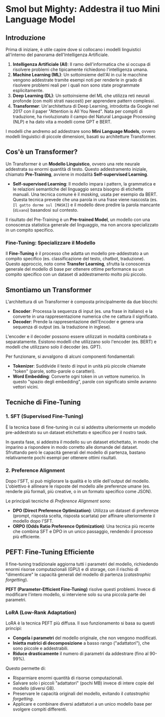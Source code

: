# Smol but Mighty: Addestra il tuo Mini Language Model

## Introduzione

Prima di iniziare, è utile capire dove si collocano i modelli linguistici all'interno del panorama dell'Intelligenza Artificiale.

1.  **Intelligenza Artificiale (AI)**: Il ramo dell'informatica che si occupa di risolvere problemi che tipicamente richiedono l'intelligenza umana.
2.  **Machine Learning (ML)**: Un sottoinsieme dell'AI in cui le macchine vengono addestrate tramite esempi noti per renderle in grado di risolvere problemi reali per i quali non sono state programmate esplicitamente.
3.  **Deep Learning (DL)**: Un sottoinsieme del ML che utilizza reti neurali profonde (con molti strati nascosti) per apprendere pattern complessi.
4.  **Transformer**: Un'architettura di Deep Learning, introdotta da Google nel 2017 con il paper "Attention is All You Need". Nata per compiti di traduzione, ha rivoluzionato il campo del Natural Language Processing (NLP) e ha dato vita a modelli come GPT e BERT.

I modelli che andremo ad addestrare sono **Mini Language Models**, ovvero modelli linguistici di piccole dimensioni, basati su architetture Transformer.

## Cos'è un Transformer?

Un Transformer è un **Modello Linguistico**, ovvero una rete neurale addestrata su enormi quantità di testo. Questo addestramento iniziale, chiamato **Pre-Training**, avviene in modalità **Self-supervised Learning**.

- **Self-supervised Learning**: Il modello impara i pattern, la grammatica e le relazioni semantiche del linguaggio senza bisogno di etichette manuali. Una tecnica comune è il _masking_, usata per esempio da BERT. Questa tecnica prevede che una parola in una frase viene nascosta (es. `Il gatto dorme sul [MASK]`) e il modello deve predire la parola mancante (`divano`) basandosi sul contesto.

Il risultato del Pre-Training è un **Pre-trained Model**, un modello con una conoscenza statistica generale del linguaggio, ma non ancora specializzato in un compito specifico.

### Fine-Tuning: Specializzare il Modello

Il **Fine-Tuning** è il processo che adatta un modello pre-addestrato a un compito specifico (es. classificazione del testo, chatbot, traduzione). Questo approccio, noto come **Transfer Learning**, sfrutta la conoscenza generale del modello di base per ottenere ottime performance su un compito specifico con un dataset di addestramento molto più piccolo.

## Smontiamo un Transformer

L'architettura di un Transformer è composta principalmente da due blocchi:

- **Encoder**: Processa la sequenza di input (es. una frase in italiano) e la converte in una rappresentazione numerica che ne cattura il significato.
- **Decoder**: Prende la rappresentazione dell'Encoder e genera una sequenza di output (es. la traduzione in inglese).

L'encoder e il decoder possono essere utilizzati in modalità combinata o separatamente.
Esistono modelli che utilizzano solo l'encoder (es. BERT) e modelli che utilizzano solo il decoder (es. GPT).

Per funzionare, si avvalgono di alcuni componenti fondamentali:

- **Tokenizer**: Suddivide il testo di input in unità più piccole chiamate "token" (parole, sotto-parole o caratteri).
- **Word Embedding**: Converte ogni token in un vettore numerico. In questo "spazio degli embedding", parole con significato simile avranno vettori vicini.

## Tecniche di Fine-Tuning

### 1. SFT (Supervised Fine-Tuning)

È la tecnica base di fine-tuning in cui si addestra ulteriormente un modello pre-addestrato su un dataset etichettato e specifico per il nostro task.

In questa fase, si addestra il modello su un dataset etichettato, in modo che imparino a rispondere in modo corretto alle domande del dataset. Sfruttando però le capacità generali del modello di partenza, bastano relativamente pochi esempi per ottenere ottimi risultati.

### 2. Preference Alignment

Dopo l'SFT, si può migliorare la qualità e lo stile dell'output del modello. L'obiettivo è allineare le risposte del modello alle preferenze umane (es. renderle più formali, più creative, o in un formato specifico come JSON).

Le principali tecniche di _Preference Alignment_ sono:

- **DPO (Direct Preference Optimization)**: Utilizza un dataset di preferenze (prompt, risposta scelta, risposta scartata) per affinare ulteriormente il modello dopo l'SFT.
- **ORPO (Odds Ratio Preference Optimization)**: Una tecnica più recente che combina SFT e DPO in un unico passaggio, rendendo il processo più efficiente.

## PEFT: Fine-Tuning Efficiente

Il fine-tuning tradizionale aggiorna tutti i parametri del modello, richiedendo enormi risorse computazionali (GPU) e di storage, con il rischio di "dimenticare" le capacità generali del modello di partenza (_catastrophic forgetting_).

**PEFT (Parameter-Efficient Fine-Tuning)** risolve questi problemi. Invece di modificare l'intero modello, si interviene solo su una piccola parte dei parametri.

### LoRA (Low-Rank Adaptation)

LoRA è la tecnica PEFT più diffusa. Il suo funzionamento si basa su questi principi:

- **Congela i parametri** del modello originale, che non vengono modificati.
- **Inietta matrici di decomposizione** a basso rango ("adattatori"), che sono piccole e addestrabili.
- **Riduce drasticamente** il numero di parametri da addestrare (fino al 90-99%).

Questo permette di:

- Risparmiare enormi quantità di risorse computazionali.
- Salvare solo i piccoli "adattatori" (pochi MB) invece di intere copie del modello (diversi GB).
- Preservare le capacità originali del modello, evitando il _catastrophic forgetting_.
- Applicare e combinare diversi adattatori a un unico modello base per svolgere compiti differenti.
